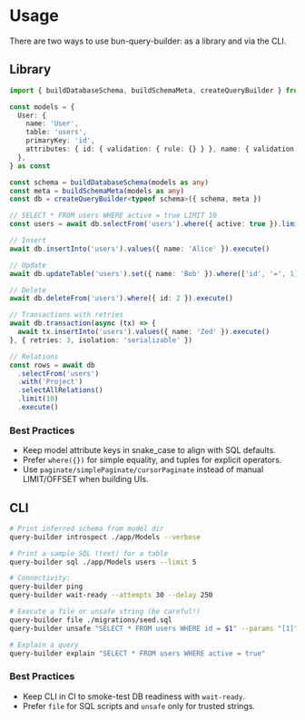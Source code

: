 # Usage

There are two ways to use bun-query-builder: as a library and via the CLI.

## Library

```ts
import { buildDatabaseSchema, buildSchemaMeta, createQueryBuilder } from 'bun-query-builder'

const models = {
  User: {
    name: 'User',
    table: 'users',
    primaryKey: 'id',
    attributes: { id: { validation: { rule: {} } }, name: { validation: { rule: {} } }, active: { validation: { rule: {} } } },
  },
} as const

const schema = buildDatabaseSchema(models as any)
const meta = buildSchemaMeta(models as any)
const db = createQueryBuilder<typeof schema>({ schema, meta })

// SELECT * FROM users WHERE active = true LIMIT 10
const users = await db.selectFrom('users').where({ active: true }).limit(10).execute()

// Insert
await db.insertInto('users').values({ name: 'Alice' }).execute()

// Update
await db.updateTable('users').set({ name: 'Bob' }).where(['id', '=', 1]).execute()

// Delete
await db.deleteFrom('users').where({ id: 2 }).execute()

// Transactions with retries
await db.transaction(async (tx) => {
  await tx.insertInto('users').values({ name: 'Zed' }).execute()
}, { retries: 3, isolation: 'serializable' })

// Relations
const rows = await db
  .selectFrom('users')
  .with('Project')
  .selectAllRelations()
  .limit(10)
  .execute()
```

### Best Practices

- Keep model attribute keys in snake_case to align with SQL defaults.
- Prefer `where({})` for simple equality, and tuples for explicit operators.
- Use `paginate/simplePaginate/cursorPaginate` instead of manual LIMIT/OFFSET when building UIs.

## CLI

```bash
# Print inferred schema from model dir
query-builder introspect ./app/Models --verbose

# Print a sample SQL (text) for a table
query-builder sql ./app/Models users --limit 5

# Connectivity:
query-builder ping
query-builder wait-ready --attempts 30 --delay 250

# Execute a file or unsafe string (be careful!)
query-builder file ./migrations/seed.sql
query-builder unsafe "SELECT * FROM users WHERE id = $1" --params "[1]"

# Explain a query
query-builder explain "SELECT * FROM users WHERE active = true"
```

### Best Practices

- Keep CLI in CI to smoke-test DB readiness with `wait-ready`.
- Prefer `file` for SQL scripts and `unsafe` only for trusted strings.
